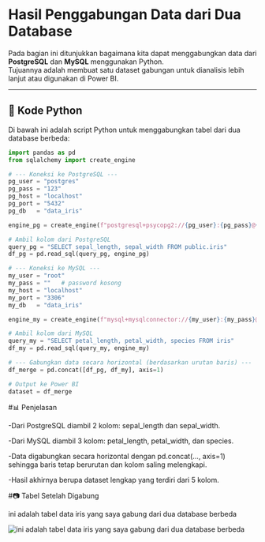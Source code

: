 # Hasil Penggabungan Data dari Dua Database

Pada bagian ini ditunjukkan bagaimana kita dapat menggabungkan data dari **PostgreSQL** dan **MySQL** menggunakan Python.  
Tujuannya adalah membuat satu dataset gabungan untuk dianalisis lebih lanjut atau digunakan di Power BI.

---

## 📌 Kode Python

Di bawah ini adalah script Python untuk menggabungkan tabel dari dua database berbeda:

```python
import pandas as pd
from sqlalchemy import create_engine

# --- Koneksi ke PostgreSQL ---
pg_user = "postgres"
pg_pass = "123"
pg_host = "localhost"
pg_port = "5432"
pg_db   = "data_iris"

engine_pg = create_engine(f"postgresql+psycopg2://{pg_user}:{pg_pass}@{pg_host}:{pg_port}/{pg_db}")

# Ambil kolom dari PostgreSQL
query_pg = "SELECT sepal_length, sepal_width FROM public.iris"
df_pg = pd.read_sql(query_pg, engine_pg)

# --- Koneksi ke MySQL ---
my_user = "root"
my_pass = ""   # password kosong
my_host = "localhost"
my_port = "3306"
my_db   = "data_iris"

engine_my = create_engine(f"mysql+mysqlconnector://{my_user}:{my_pass}@{my_host}:{my_port}/{my_db}")

# Ambil kolom dari MySQL
query_my = "SELECT petal_length, petal_width, species FROM iris"
df_my = pd.read_sql(query_my, engine_my)

# --- Gabungkan data secara horizontal (berdasarkan urutan baris) ---
df_merge = pd.concat([df_pg, df_my], axis=1)

# Output ke Power BI
dataset = df_merge
```
#📊 Penjelasan

  -Dari PostgreSQL diambil 2 kolom: sepal_length dan sepal_width.

  -Dari MySQL diambil 3 kolom: petal_length, petal_width, dan species.

  -Data digabungkan secara horizontal dengan pd.concat(..., axis=1) sehingga baris tetap berurutan dan kolom saling melengkapi.

  -Hasil akhirnya berupa dataset lengkap yang terdiri dari 5 kolom.

#📷 Tabel Setelah Digabung

ini adalah tabel data iris yang saya gabung dari dua database berbeda

![ini adalah tabel data iris yang saya gabung dari dua database berbeda](../_static/images/gabungan.png)

